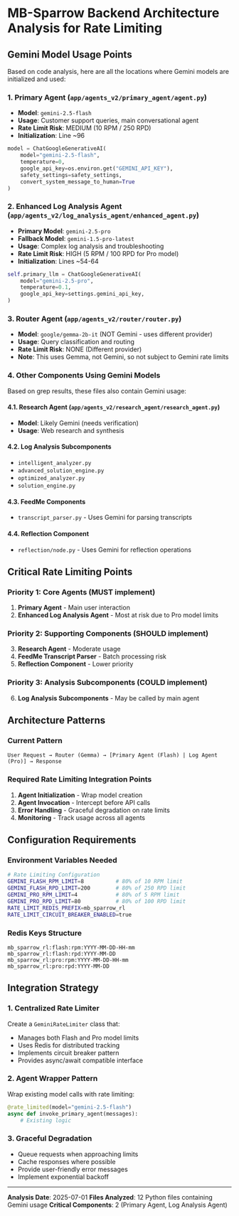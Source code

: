 # MB-Sparrow Backend Architecture Analysis for Rate Limiting

## Gemini Model Usage Points

Based on code analysis, here are all the locations where Gemini models are initialized and used:

### 1. Primary Agent (`app/agents_v2/primary_agent/agent.py`)
- **Model**: `gemini-2.5-flash`
- **Usage**: Customer support queries, main conversational agent
- **Rate Limit Risk**: MEDIUM (10 RPM / 250 RPD)
- **Initialization**: Line ~96
```python
model = ChatGoogleGenerativeAI(
    model="gemini-2.5-flash",
    temperature=0,
    google_api_key=os.environ.get("GEMINI_API_KEY"),
    safety_settings=safety_settings,
    convert_system_message_to_human=True
)
```

### 2. Enhanced Log Analysis Agent (`app/agents_v2/log_analysis_agent/enhanced_agent.py`)
- **Primary Model**: `gemini-2.5-pro`
- **Fallback Model**: `gemini-1.5-pro-latest`
- **Usage**: Complex log analysis and troubleshooting
- **Rate Limit Risk**: HIGH (5 RPM / 100 RPD for Pro model)
- **Initialization**: Lines ~54-64
```python
self.primary_llm = ChatGoogleGenerativeAI(
    model="gemini-2.5-pro",
    temperature=0.1,
    google_api_key=settings.gemini_api_key,
)
```

### 3. Router Agent (`app/agents_v2/router/router.py`)
- **Model**: `google/gemma-2b-it` (NOT Gemini - uses different provider)
- **Usage**: Query classification and routing
- **Rate Limit Risk**: NONE (Different provider)
- **Note**: This uses Gemma, not Gemini, so not subject to Gemini rate limits

### 4. Other Components Using Gemini Models
Based on grep results, these files also contain Gemini usage:

#### 4.1. Research Agent (`app/agents_v2/research_agent/research_agent.py`)
- **Model**: Likely Gemini (needs verification)
- **Usage**: Web research and synthesis

#### 4.2. Log Analysis Subcomponents
- `intelligent_analyzer.py`
- `advanced_solution_engine.py`
- `optimized_analyzer.py`
- `solution_engine.py`

#### 4.3. FeedMe Components
- `transcript_parser.py` - Uses Gemini for parsing transcripts

#### 4.4. Reflection Component
- `reflection/node.py` - Uses Gemini for reflection operations

## Critical Rate Limiting Points

### Priority 1: Core Agents (MUST implement)
1. **Primary Agent** - Main user interaction
2. **Enhanced Log Analysis Agent** - Most at risk due to Pro model limits

### Priority 2: Supporting Components (SHOULD implement)
3. **Research Agent** - Moderate usage
4. **FeedMe Transcript Parser** - Batch processing risk
5. **Reflection Component** - Lower priority

### Priority 3: Analysis Subcomponents (COULD implement)
6. **Log Analysis Subcomponents** - May be called by main agent

## Architecture Patterns

### Current Pattern
```
User Request → Router (Gemma) → [Primary Agent (Flash) | Log Agent (Pro)] → Response
```

### Required Rate Limiting Integration Points
1. **Agent Initialization** - Wrap model creation
2. **Agent Invocation** - Intercept before API calls
3. **Error Handling** - Graceful degradation on rate limits
4. **Monitoring** - Track usage across all agents

## Configuration Requirements

### Environment Variables Needed
```bash
# Rate Limiting Configuration
GEMINI_FLASH_RPM_LIMIT=8          # 80% of 10 RPM limit
GEMINI_FLASH_RPD_LIMIT=200        # 80% of 250 RPD limit
GEMINI_PRO_RPM_LIMIT=4            # 80% of 5 RPM limit  
GEMINI_PRO_RPD_LIMIT=80           # 80% of 100 RPD limit
RATE_LIMIT_REDIS_PREFIX=mb_sparrow_rl
RATE_LIMIT_CIRCUIT_BREAKER_ENABLED=true
```

### Redis Keys Structure
```
mb_sparrow_rl:flash:rpm:YYYY-MM-DD-HH-mm
mb_sparrow_rl:flash:rpd:YYYY-MM-DD
mb_sparrow_rl:pro:rpm:YYYY-MM-DD-HH-mm
mb_sparrow_rl:pro:rpd:YYYY-MM-DD
```

## Integration Strategy

### 1. Centralized Rate Limiter
Create a `GeminiRateLimiter` class that:
- Manages both Flash and Pro model limits
- Uses Redis for distributed tracking
- Implements circuit breaker pattern
- Provides async/await compatible interface

### 2. Agent Wrapper Pattern
Wrap existing model calls with rate limiting:
```python
@rate_limited(model="gemini-2.5-flash")
async def invoke_primary_agent(messages):
    # Existing logic
```

### 3. Graceful Degradation
- Queue requests when approaching limits
- Cache responses where possible
- Provide user-friendly error messages
- Implement exponential backoff

---
**Analysis Date**: 2025-07-01
**Files Analyzed**: 12 Python files containing Gemini usage
**Critical Components**: 2 (Primary Agent, Log Analysis Agent)